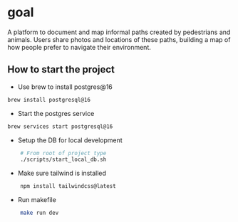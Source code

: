 # goal

A platform to document and map informal paths created by pedestrians and animals. Users share photos and locations of these paths, building a map of how people prefer to navigate their environment.

## How to start the project

- Use brew to install postgres@16

```bash
brew install postgresql@16
```

- Start the postgres service

```bash
brew services start postgresql@16
```

- Setup the DB for local development

```bash
    # From root of project type
    ./scripts/start_local_db.sh
```

- Make sure tailwind is installed

```bash
    npm install tailwindcss@latest
```

- Run makefile

```bash
    make run dev
```

